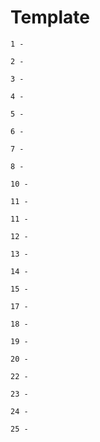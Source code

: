 # Template

`1 - `

`2 - `

`3 - `

`4 - `

`5 - `

`6 - `

`7 - `

`8 - `

`10 - `

`11 - `

`11 - `

`12 - `

`13 - `

`14 - `

`15 - `

`17 - `

`18 - `

`19 - `

`20 - `

`22 - `

`23 - `

`24 - `

`25 - `
